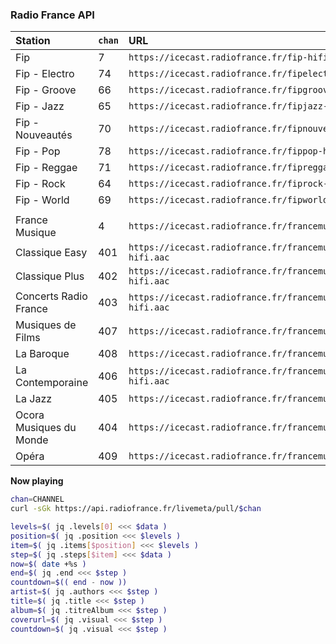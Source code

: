 ### Radio France API 

| Station          | `chan` | URL                                                     |
| :--------------- | :----- | :------------------------------------------------------ |
| Fip              | 7      | `https://icecast.radiofrance.fr/fip-hifi.aac`           |
| Fip - Electro    | 74     | `https://icecast.radiofrance.fr/fipelectro-hifi.aac`    |
| Fip - Groove     | 66     | `https://icecast.radiofrance.fr/fipgroove-hifi.aac`     |
| Fip - Jazz       | 65     | `https://icecast.radiofrance.fr/fipjazz-hifi.aac`       |
| Fip - Nouveautés | 70     | `https://icecast.radiofrance.fr/fipnouveautes-hifi.aac` |
| Fip - Pop        | 78     | `https://icecast.radiofrance.fr/fippop-hifi.aac`        |
| Fip - Reggae     | 71     | `https://icecast.radiofrance.fr/fipreggae-hifi.aac`     |
| Fip - Rock       | 64     | `https://icecast.radiofrance.fr/fiprock-hifi.aac`       |
| Fip - World      | 69     | `https://icecast.radiofrance.fr/fipworld-hifi.aac`      |
|                  |        |                                                         |
| France Musique            | 4     | `https://icecast.radiofrance.fr/francemusique-hifi.aac`                    |
| Classique Easy            | 401   | `https://icecast.radiofrance.fr/francemusiqueeasyclassique-hifi.aac`       |
| Classique Plus            | 402   | `https://icecast.radiofrance.fr/francemusiqueclassiqueplus-hifi.aac`       |
| Concerts Radio France     | 403   | `https://icecast.radiofrance.fr/francemusiqueconcertsradiofrance-hifi.aac` |
| Musiques de Films         | 407   | `https://icecast.radiofrance.fr/francemusiquelabo-hifi.aac`                |
| La Baroque                | 408   | `https://icecast.radiofrance.fr/francemusiquebaroque-hifi.aac`             |
| La Contemporaine          | 406   | `https://icecast.radiofrance.fr/francemusiquelacontemporaine-hifi.aac`     |
| La Jazz                   | 405   | `https://icecast.radiofrance.fr/francemusiquelajazz-hifi.aac`              |
| Ocora Musiques du Monde   | 404   | `https://icecast.radiofrance.fr/francemusiqueocoramonde-hifi.aac`          |
| Opéra                     | 409   | `https://icecast.radiofrance.fr/francemusiqueopera-hifi.aac`               |

**Now playing**
```sh
chan=CHANNEL
curl -sGk https://api.radiofrance.fr/livemeta/pull/$chan

levels=$( jq .levels[0] <<< $data )
position=$( jq .position <<< $levels )
item=$( jq .items[$position] <<< $levels )
step=$( jq .steps[$item] <<< $data )
now=$( date +%s )
end=$( jq .end <<< $step )
countdown=$(( end - now ))
artist=$( jq .authors <<< $step )
title=$( jq .title <<< $step )
album=$( jq .titreAlbum <<< $step )
coverurl=$( jq .visual <<< $step )
countdown=$( jq .visual <<< $step )
```
